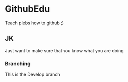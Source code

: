 # GithubEdu
Teach plebs how to github ;)

## JK
Just want to make sure that you know what you are doing

### Branching
This is the Develop branch
